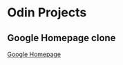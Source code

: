 # Odin Projects
## Google Homepage clone
<a href="https://top-proj.netlify.app/">Google Homepage</a>

